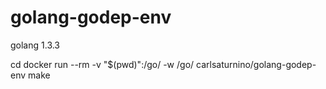 golang-godep-env
================

golang 1.3.3

cd <SOURCE-DIR>
docker run --rm -v "$(pwd)":/go/<NAME> -w /go/<NAME> carlsaturnino/golang-godep-env make
